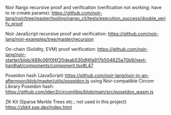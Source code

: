 Noir Nargo recursive proof and verification (verification not working; have to re-create params):
https://github.com/noir-lang/noir/tree/master/tooling/nargo_cli/tests/execution_success/double_verify_proof

Noir JavaScript recursive proof and verification:
https://github.com/noir-lang/noir-examples/tree/master/recursion

On-chain (Solidity, EVM) proof verification:
https://github.com/noir-lang/noir-starter/blob/489c06f0f4f20deab530df4fa917b504625a70b9/next-hardhat/components/component.tsx#L47

Poseidon hash (JavaScript)
https://github.com/noir-lang/noir-in-an-afternoon/blob/master/utils/poseidon.ts
using Noir-compatible Circom Library Poseidon hash: https://github.com/iden3/circomlibjs/blob/main/src/poseidon_wasm.js

ZK Kit (Sparse Merkle Trees etc.; not used in this project)
https://zkkit.pse.dev/index.html
